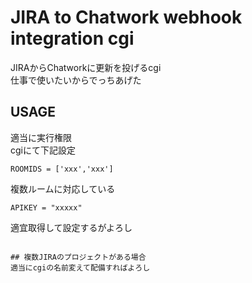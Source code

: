 # JIRA to Chatwork webhook integration cgi
JIRAからChatworkに更新を投げるcgi  
仕事で使いたいからでっちあげた

## USAGE
適当に実行権限  
cgiにて下記設定  
```
ROOMIDS = ['xxx','xxx']
```
複数ルームに対応している  
```
APIKEY = "xxxxx"
```
適宜取得して設定するがよろし
```

## 複数JIRAのプロジェクトがある場合
適当にcgiの名前変えて配備すればよろし

